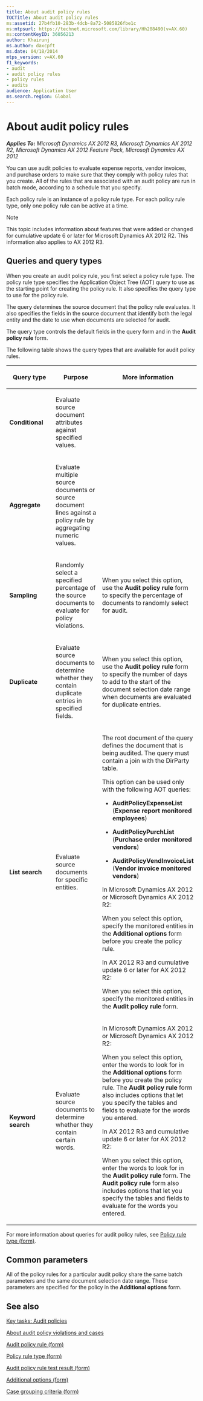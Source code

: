 ```yaml
---
title: About audit policy rules
TOCTitle: About audit policy rules
ms:assetid: 27b4fb10-283b-4dcb-8a72-5085826fbe1c
ms:mtpsurl: https://technet.microsoft.com/library/Hh208490(v=AX.60)
ms:contentKeyID: 36056213
author: Khairunj
ms.author: daxcpft
ms.date: 04/18/2014
mtps_version: v=AX.60
f1_keywords:
- audit
- audit policy rules
- policy rules
- audits
audience: Application User
ms.search.region: Global
---
```


# About audit policy rules 


_**Applies To:** Microsoft Dynamics AX 2012 R3, Microsoft Dynamics AX 2012 R2, Microsoft Dynamics AX 2012 Feature Pack, Microsoft Dynamics AX 2012_

You can use audit policies to evaluate expense reports, vendor invoices, and purchase orders to make sure that they comply with policy rules that you create. All of the rules that are associated with an audit policy are run in batch mode, according to a schedule that you specify.

Each policy rule is an instance of a policy rule type. For each policy rule type, only one policy rule can be active at a time.


> [!NOTE]
> <P>This topic includes information about features that were added or changed for cumulative update 6 or later for Microsoft Dynamics AX 2012 R2. This information also applies to AX 2012 R3.</P>



## Queries and query types

When you create an audit policy rule, you first select a policy rule type. The policy rule type specifies the Application Object Tree (AOT) query to use as the starting point for creating the policy rule. It also specifies the query type to use for the policy rule.

The query determines the source document that the policy rule evaluates. It also specifies the fields in the source document that identify both the legal entity and the date to use when documents are selected for audit.

The query type controls the default fields in the query form and in the **Audit policy rule** form.

The following table shows the query types that are available for audit policy rules.

<table>
<colgroup>
<col style="width: 33%" />
<col style="width: 33%" />
<col style="width: 33%" />
</colgroup>
<thead>
<tr class="header">
<th><p><strong>Query type</strong></p></th>
<th><p>Purpose</p></th>
<th><p>More information</p></th>
</tr>
</thead>
<tbody>
<tr class="odd">
<td><p><strong>Conditional</strong></p></td>
<td><p>Evaluate source document attributes against specified values.</p></td>
<td><p></p></td>
</tr>
<tr class="even">
<td><p><strong>Aggregate</strong></p></td>
<td><p>Evaluate multiple source documents or source document lines against a policy rule by aggregating numeric values.</p></td>
<td><p></p></td>
</tr>
<tr class="odd">
<td><p><strong>Sampling</strong></p></td>
<td><p>Randomly select a specified percentage of the source documents to evaluate for policy violations.</p></td>
<td><p>When you select this option, use the <strong>Audit policy rule</strong> form to specify the percentage of documents to randomly select for audit.</p></td>
</tr>
<tr class="even">
<td><p><strong>Duplicate</strong></p></td>
<td><p>Evaluate source documents to determine whether they contain duplicate entries in specified fields.</p></td>
<td><p>When you select this option, use the <strong>Audit policy rule</strong> form to specify the number of days to add to the start of the document selection date range when documents are evaluated for duplicate entries.</p></td>
</tr>
<tr class="odd">
<td><p><strong>List search</strong></p></td>
<td><p>Evaluate source documents for specific entities.</p></td>
<td><p>The root document of the query defines the document that is being audited. The query must contain a join with the DirParty table.</p>
<p>This option can be used only with the following AOT queries:</p>
<ul>
<li><p><strong>AuditPolicyExpenseList</strong> (<strong>Expense report monitored employees</strong>)</p></li>
<li><p><strong>AuditPolicyPurchList</strong> (<strong>Purchase order monitored vendors</strong>)</p></li>
<li><p><strong>AuditPolicyVendInvoiceList</strong> (<strong>Vendor invoice monitored vendors</strong>)</p></li>
</ul>
<p>In Microsoft Dynamics AX 2012 or Microsoft Dynamics AX 2012 R2:</p>
<p>When you select this option, specify the monitored entities in the <strong>Additional options</strong> form before you create the policy rule.</p>
<p>In AX 2012 R3 and cumulative update 6 or later for AX 2012 R2:</p>
<p>When you select this option, specify the monitored entities in the <strong>Audit policy rule</strong> form.</p></td>
</tr>
<tr class="even">
<td><p><strong>Keyword search</strong></p></td>
<td><p>Evaluate source documents to determine whether they contain certain words.</p></td>
<td><p>In Microsoft Dynamics AX 2012 or Microsoft Dynamics AX 2012 R2:</p>
<p>When you select this option, enter the words to look for in the <strong>Additional options</strong> form before you create the policy rule. The <strong>Audit policy rule</strong> form also includes options that let you specify the tables and fields to evaluate for the words you entered.</p>
<p>In AX 2012 R3 and cumulative update 6 or later for AX 2012 R2:</p>
<p>When you select this option, enter the words to look for in the <strong>Audit policy rule</strong> form. The <strong>Audit policy rule</strong> form also includes options that let you specify the tables and fields to evaluate for the words you entered.</p></td>
</tr>
</tbody>
</table>


For more information about queries for audit policy rules, see [Policy rule type (form)](https://technet.microsoft.com/library/hh208562\(v=ax.60\)).

## Common parameters

All of the policy rules for a particular audit policy share the same batch parameters and the same document selection date range. These parameters are specified for the policy in the **Additional options** form.

## See also

[Key tasks: Audit policies](key-tasks-audit-policies.md)

[About audit policy violations and cases](about-audit-policy-violations-and-cases.md)

[Audit policy rule (form)](https://technet.microsoft.com/library/hh209490\(v=ax.60\))

[Policy rule type (form)](https://technet.microsoft.com/library/hh208562\(v=ax.60\))

[Audit policy rule test result (form)](https://technet.microsoft.com/library/hh208603\(v=ax.60\))

[Additional options (form)](https://technet.microsoft.com/library/hh227519\(v=ax.60\))

[Case grouping criteria (form)](https://technet.microsoft.com/library/hh209729\(v=ax.60\))

  



